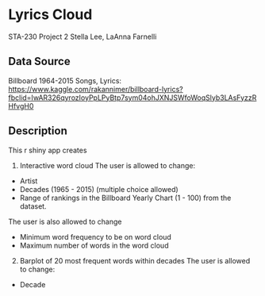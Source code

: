 # Lyrics Cloud
STA-230 Project 2 
Stella Lee, LaAnna Farnelli

## Data Source
Billboard 1964-2015 Songs, Lyrics: 
https://www.kaggle.com/rakannimer/billboard-lyrics?fbclid=IwAR326qyrozIoyPpLPyBtp7sym04ohJXNJSWfoWoqSlyb3LAsFyzzRHfvgH0

## Description
This r shiny app creates 
1. Interactive word cloud
  The user is allowed to change: 
  * Artist
  * Decades (1965 - 2015) (multiple choice allowed)
  * Range of rankings in the Billboard Yearly Chart (1 - 100)
from the dataset.

The user is also allowed to change 
  * Minimum word frequency to be on word cloud
  * Maximum number of words in the word cloud

2. Barplot of 20 most frequent words within decades
  The user is allowed to change:
  * Decade

